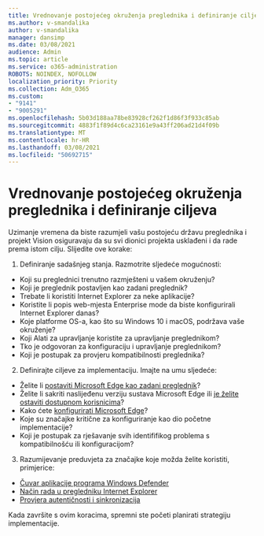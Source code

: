 ```yaml
---
title: Vrednovanje postojećeg okruženja preglednika i definiranje ciljeva
ms.author: v-smandalika
author: v-smandalika
manager: dansimp
ms.date: 03/08/2021
audience: Admin
ms.topic: article
ms.service: o365-administration
ROBOTS: NOINDEX, NOFOLLOW
localization_priority: Priority
ms.collection: Adm_O365
ms.custom:
- "9141"
- "9005291"
ms.openlocfilehash: 5b03d188aa78be83928cf262f1d86f3f933c85ab
ms.sourcegitcommit: 4883f1f89d4c6ca23161e9a43ff206ad21d4f09b
ms.translationtype: MT
ms.contentlocale: hr-HR
ms.lasthandoff: 03/08/2021
ms.locfileid: "50692715"
---
```

# <a name="evaluate-your-existing-browser-environment-and-define-goals"></a>Vrednovanje postojećeg okruženja preglednika i definiranje ciljeva

Uzimanje vremena da biste razumjeli vašu postojeću državu preglednika i projekt Vision osiguravaju da su svi dionici projekta usklađeni i da rade prema istom cilju. Slijedite ove korake:

1. Definiranje sadašnjeg stanja. Razmotrite sljedeće mogućnosti:
- Koji su preglednici trenutno razmješteni u vašem okruženju?
- Koji je preglednik postavljen kao zadani preglednik?
- Trebate li koristiti Internet Explorer za neke aplikacije?
- Koristite li popis web-mjesta Enterprise mode da biste konfigurirali Internet Explorer danas?
- Koje platforme OS-a, kao što su Windows 10 i macOS, podržava vaše okruženje?
- Koji Alati za upravljanje koristite za upravljanje preglednikom?
- Tko je odgovoran za konfiguraciju i upravljanje preglednikom?
- Koji je postupak za provjeru kompatibilnosti preglednika?
2. Definirajte ciljeve za implementaciju. Imajte na umu sljedeće:
- Želite li [postaviti Microsoft Edge kao zadani preglednik](https://docs.microsoft.com/DeployEdge/edge-default-browser)?
- Želite li sakriti naslijeđenu verziju sustava Microsoft Edge ili [je želite ostaviti dostupnom korisnicima](https://docs.microsoft.com/DeployEdge/microsoft-edge-sysupdate-access-old-edge)?
- Kako ćete [konfigurirati Microsoft Edge](https://docs.microsoft.com/DeployEdge/configure-microsoft-edge)?
- Koje su značajke kritične za konfiguriranje kao dio početne implementacije?
- Koji je postupak za rješavanje svih identififikog problema s kompatibilnošću ili konfiguracijom?
3. Razumijevanje preduvjeta za značajke koje možda želite koristiti, primjerice:
- [Čuvar aplikacije programa Windows Defender](https://docs.microsoft.com/windows/security/threat-protection/microsoft-defender-application-guard/reqs-md-app-guard)
- [Način rada u pregledniku Internet Explorer](https://docs.microsoft.com/DeployEdge/edge-ie-mode)
- [Provjera autentičnosti i sinkronizacija](https://docs.microsoft.com/DeployEdge/microsoft-edge-security-identity)

Kada završite s ovim koracima, spremni ste početi planirati strategiju implementacije.
